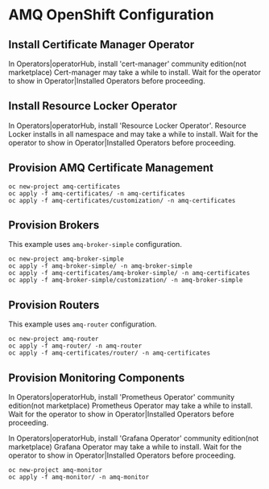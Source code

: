 # AMQ OpenShift Configuration

## Install Certificate Manager Operator

In Operators|operatorHub, install 'cert-manager' community edition(not marketplace) Cert-manager may take a while to install. Wait for the operator to show in Operator|Installed Operators before proceeding.

## Install Resource Locker Operator

In Operators|operatorHub, install 'Resource Locker Operator'. Resource Locker installs in all namespace and may take a while to install. Wait for the operator to show in Operator|Installed Operators before proceeding.

## Provision AMQ Certificate Management

```
oc new-project amq-certificates
oc apply -f amq-certificates/ -n amq-certificates
oc apply -f amq-certificates/customization/ -n amq-certificates
```

## Provision Brokers

This example uses `amq-broker-simple` configuration.

```
oc new-project amq-broker-simple
oc apply -f amq-broker-simple/ -n amq-broker-simple
oc apply -f amq-certificates/amq-broker-simple/ -n amq-certificates
oc apply -f amq-broker-simple/customization/ -n amq-broker-simple
```

## Provision Routers

This example uses `amq-router` configuration.

```
oc new-project amq-router
oc apply -f amq-router/ -n amq-router
oc apply -f amq-certificates/router/ -n amq-certificates
```

## Provision Monitoring Components

In Operators|operatorHub, install 'Prometheus Operator' community edition(not marketplace) 
Prometheus Operator may take a while to install. Wait for the operator to show in Operator|Installed Operators before proceeding.

In Operators|operatorHub, install 'Grafana Operator' community edition(not marketplace) 
Grafana Operator may take a while to install. Wait for the operator to show in Operator|Installed Operators before proceeding.

```
oc new-project amq-monitor
oc apply -f amq-monitor/ -n amq-monitor
```
